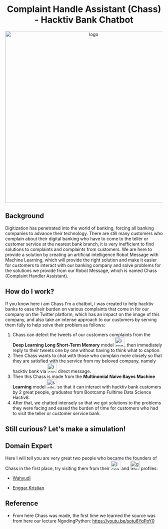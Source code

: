 
<h1 align="center">Complaint Handle Assistant (Chass) - Hacktiv Bank Chatbot</h1>
<p align="center"><img width="550" alt=logo chass src=https://user-images.githubusercontent.com/103250002/182339940-4128b6f8-4325-4852-a49c-4568fc3e4b69.png></p>

## Background

Digitization has penetrated into the world of banking, forcing all banking companies to advance their technology. There are still many customers who complain about their digital banking who have to come to the teller or customer service at the nearest bank branch, it is very inefficient to find solutions to complaints and complaints from customers. We are here to provide a solution by creating an artificial intelligence Robot Message with Machine Learning, which will provide the right solution and make it easier for customers to interact with our banking company and solve problems for the solutions we provide from our Robot Message, which is named Chass (Complaint Handler Assistant).

## How do I work?

If you know here i am Chass I'm a chatbot, I was created to help hacktiv banks to ease their burden on various complaints that come in for our company on the Twitter platform, which has an impact on the image of this company, and also take an intense approach to our customers by serving them fully to help solve their problem as follows:
1. Chass can detect the tweets of our customers complaints from the **Deep Learning Long Short-Term Memory** model  <img width=30 alt=icons8-tensorflow-48 src=https://user-images.githubusercontent.com/103250002/182363125-06fcc93f-5b34-4fee-82a2-da8acd57517f.png>, then immediately reply to their tweets one by one without having to think what to caption.
2. Then Chass wants to chat with those who complain more closely so that they are satisfied with the service from my beloved company, namely hacktiv bank via <img width=30 alt=icons8-twitter src=https://user-images.githubusercontent.com/103250002/182362503-58a1a5ff-5202-4cd2-b73c-8060b08ef186.gif>
 direct message.
3. Then this Chass is made from the **Multinomial Naive Bayes Machine Learning** model <img width=30 alt=scikitlearn src=https://user-images.githubusercontent.com/103250002/182362975-499612fa-6c55-4e2a-869b-e1046a073edd.svg> so that it can interact with hacktiv bank customers by 2 great people, graduates from Bootcamp Fulltime Data Science Hactiv8.
4. After that, we chatted intensely so that we got solutions to the problems they were facing and eased the burden of time for customers who had to visit the teller or customer service bank.

## Still curious? Let's make a simulation!

## Domain Expert

Here I will tell you are very great two people who became the founders of Chass in the first place, try visiting them from their <img width=30 alt=icons8-linkedin src=https://user-images.githubusercontent.com/103250002/182405954-d5ae3cda-d74c-43a5-b995-8220005d151f.gif> and <img width=30 alt=github src=https://user-images.githubusercontent.com/103250002/182372179-0954a140-ddbb-489d-83a7-51c715d7ae6d.svg> profiles:

- [Wahyudi](https://www.linkedin.com/in/wahyudi-sujono-2014a91a6/) 

- [Enggar Kristian](https://www.linkedin.com/in/enggar-kristian-b0aa52134/)

## Reference
- From here Chass was made, the first time we learned the source was from here our lecture NgodingPython: https://youtu.be/sotu6YqPoY0


